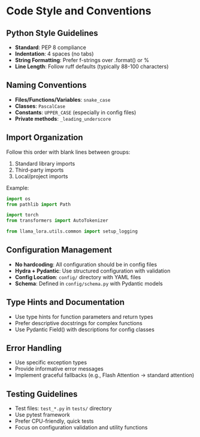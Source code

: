 # Code Style and Conventions

## Python Style Guidelines
- **Standard**: PEP 8 compliance
- **Indentation**: 4 spaces (no tabs)
- **String Formatting**: Prefer f-strings over .format() or %
- **Line Length**: Follow ruff defaults (typically 88-100 characters)

## Naming Conventions
- **Files/Functions/Variables**: `snake_case`
- **Classes**: `PascalCase`
- **Constants**: `UPPER_CASE` (especially in config files)
- **Private methods**: `_leading_underscore`

## Import Organization
Follow this order with blank lines between groups:
1. Standard library imports
2. Third-party imports
3. Local/project imports

Example:
```python
import os
from pathlib import Path

import torch
from transformers import AutoTokenizer

from llama_lora.utils.common import setup_logging
```

## Configuration Management
- **No hardcoding**: All configuration should be in config files
- **Hydra + Pydantic**: Use structured configuration with validation
- **Config Location**: `config/` directory with YAML files
- **Schema**: Defined in `config/schema.py` with Pydantic models

## Type Hints and Documentation
- Use type hints for function parameters and return types
- Prefer descriptive docstrings for complex functions
- Use Pydantic Field() with descriptions for config classes

## Error Handling
- Use specific exception types
- Provide informative error messages
- Implement graceful fallbacks (e.g., Flash Attention → standard attention)

## Testing Guidelines
- Test files: `test_*.py` in `tests/` directory
- Use pytest framework
- Prefer CPU-friendly, quick tests
- Focus on configuration validation and utility functions